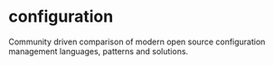 # configuration
Community driven comparison of modern open source configuration management languages, patterns and solutions.
